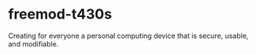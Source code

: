# freemod-t430s
Creating for everyone a personal computing device that is secure, usable, and modifiable.
